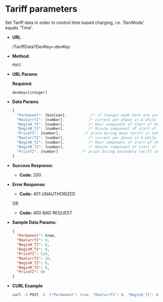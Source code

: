 # Tariff parameters

Set Tariff data in order to control time based charging, i.e. 'DevMode' equals 'Time'.

* **URL**

  /TariffData?DevKey=:devKey

* **Method:**
  
  `POST`
  
* **URL Params**

   **Required:**

   `devKey=[integer]`

* **Data Params**
  
  ```js
  {
    "Permanent": [boolean],           /* if changes made here are saved permanently */
    "MaxCurrT1": [number],           /* current per phase in A while charging with Time control during main tariff */
    "BeginH_T1": [number],           /* Hour component of start of the main tariff time window */
    "BeginM_T1": [number],           /* Minute component of start of the main tariff time window */
    "PriceT1": [number],           /* price during main tariff in tenths of a cent*/
    "MaxCurrT2": [number],           /* current per phase in A while charging with Time control during secondary tariff */
    "BeginH_T2": [number],           /* Hour component of start of the secondary tariff time window */
    "BeginM_T2": [number],           /* Minute component of start of the secondary tariff time window */
    "PriceT2": [number]           /* price during secondary tariff in tenths of a cent*/
  }
  ```

* **Success Response:**
  
  * **Code:** 200

* **Error Response:**

  * **Code:** 401 UNAUTHORIZED

  OR

  * **Code:** 400 BAD REQUEST

* **Sample Data Params:**

  ```json
  {
    "Permanent": true,
    "MaxCurrT1": 0, 
    "BeginH_T1": 6,
    "BeginM_T1": 0,
    "PriceT1": 510,
    "MaxCurrT2": 16,
    "BeginH_T2": 0,
    "BeginM_T2": 0,
    "PriceT2": 60
  }
  ```

* **CURL Example**

  ```bash
  curl -X POST -d '{"Permanent": true, "MaxCurrT1": 0, "BeginH_T1": 6, "BeginM_T1": 0, "PriceT1": 510, "MaxCurrT2": 16, "BeginH_T2": 0, "BeginM_T2": 0, "PriceT2": 60 }' -H 'Content-Type: application/json' -v 'http://[amtron]:25000/MHCP/1.0/TariffData?DevKey=[devkey]'
  ```
